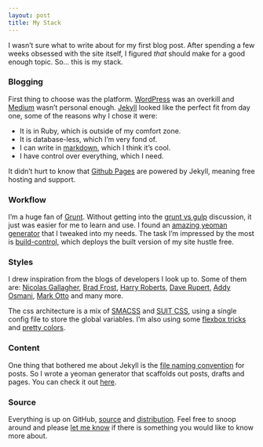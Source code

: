 ```yaml
---
layout: post
title: My Stack
---
```


I wasn’t sure what to write about for my first blog post. After spending a few weeks obsessed with the site itself, I figured *that* should make for a good enough topic. So… this is my stack.

### Blogging

First thing to choose was the platform. [WordPress](https://wordpress.org/) was an overkill and [Medium](https://medium.com/) wasn’t personal enough. [Jekyll](http://jekyllrb.com/) looked like the perfect fit from day one, some of the reasons why I chose it were:

* It is in Ruby, which is outside of my comfort zone.
* It is database-less, which I’m very fond of.
* I can write in [markdown](http://daringfireball.net/projects/markdown/syntax), which I think it’s cool.
* I have control over everything, which I need.

It didn’t hurt to know that [Github Pages](https://help.github.com/articles/using-jekyll-with-pages/) are powered by Jekyll, meaning free hosting and support.

### Workflow

I’m a huge fan of [Grunt](http://gruntjs.com/). Without getting into the [grunt vs gulp](http://markdalgleish.github.io/presentation-build-wars-gulp-vs-grunt/) discussion, it just was easier for me to learn and use. I found an [amazing yeoman generator](https://github.com/robwierzbowski/generator-jekyllrb) that I tweaked into my needs. The task I’m impressed by the most is [build-control](https://github.com/robwierzbowski/grunt-build-control), which deploys the built version of my site hustle free.

### Styles

I drew inspiration from the blogs of developers I look up to. Some of them are: [Nicolas Gallagher](http://nicolasgallagher.com/), [Brad Frost](http://bradfrost.com/blog/), [Harry Roberts](http://csswizardry.com/), [Dave Rupert](http://daverupert.com/), [Addy Osmani](http://addyosmani.com/blog/), [Mark Otto](http://markdotto.com/) and many more.

The css architecture is a mix of [SMACSS](https://smacss.com/) and [SUIT CSS](http://suitcss.github.io/), using a single config file to store the global variables. I’m also using some [flexbox tricks](http://philipwalton.github.io/solved-by-flexbox/) and [pretty colors](http://clrs.cc/).

### Content

One thing that bothered me about Jekyll is the [file naming convention](http://jekyllrb.com/docs/posts/#creating-post-files) for posts. So I wrote a yeoman generator that scaffolds out posts, drafts and pages. You can check it out [here](https://github.com/HiroAgustin/generator-jekyll-utils).

### Source

Everything is up on GitHub, [source](https://github.com/HiroAgustin/adiaz.github.com) and [distribution](https://github.com/HiroAgustin/adiaz.github.com/tree/gh-pages). Feel free to snoop around and please [let me know](http://twitter.com/HiroAgustin) if there is something you would like to know more about.
